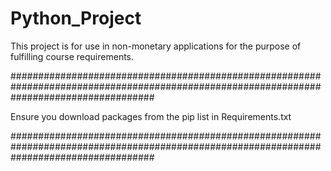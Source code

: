 # Python_Project
This project is for use in non-monetary applications for the purpose of fulfilling course requirements.

##########################################################################################################################################

Ensure you download packages from the pip list in Requirements.txt

##########################################################################################################################################
